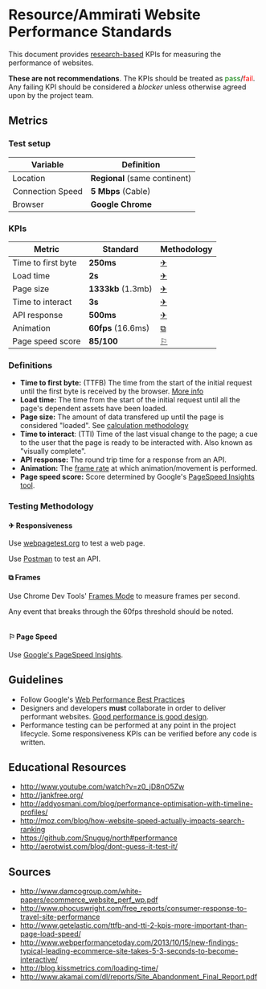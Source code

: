 # Resource/Ammirati Website Performance Standards

This document provides [research-based](#sources) KPIs for measuring the performance of websites.

**These are not recommendations**. The KPIs should be treated as <span style="color:green">pass</span>/<span style="color:red">fail</span>. Any failing KPI should be considered a *blocker* unless otherwise agreed upon by the project team.

## Metrics

### Test setup

Variable | Definition
--- | ---
Location | **Regional** (same continent)
Connection Speed | **5 Mbps** (Cable)
Browser | **Google Chrome**

### KPIs

Metric | Standard | Methodology
--- | --- | ---
Time to first byte | **250ms** | [&#9992;](#responsiveness)
Load time | **2s** | [&#9992;](#responsiveness)
Page size | **1333kb** (1.3mb) | [&#9992;](#responsiveness)
Time to interact | **3s** | [&#9992;](#responsiveness)
API response | **500ms** | [&#9992;](#responsiveness)
Animation | **60fps** (16.6ms) | [&#10697;](#frames)
Page speed score | **85/100** | [&#9872;](#pagespeed)

### Definitions

- **Time to first byte:** (TTFB) The time from the start of the initial request until the first byte is received by the browser. [More info](http://www.webpagetest.org/forums/showthread.php?tid=11441&pid=18155#pid18155)
- **Load time:** The time from the start of the initial request until all the page's dependent assets have been loaded.
- **Page size:** The amount of data transfered up until the page is considered "loaded". See [calculation methodology](http://www.dslreports.com/calculator?sz=1333+KB&time=2+s&c2=Calc&speed=5+Mbps)
- **Time to interact**: (TTI) Time of the last visual change to the page; a cue to the user that the page is ready to be interacted with. Also known as "visually complete".
- **API response:** The round trip time for a response from an API.
- **Animation:** The [frame rate](https://developers.google.com/chrome-developer-tools/docs/timeline#frames_mode) at which animation/movement is performed.
- **Page speed score:** Score determined by Google's [PageSpeed Insights tool](http://developers.google.com/speed/pagespeed/insights/).

### Testing Methodology

#### <span name="responsiveness">&#9992; Responsiveness</span> 

Use [webpagetest.org](http://www.webpagetest.org/) to test a web page. 

Use [Postman](https://chrome.google.com/webstore/detail/postman-rest-client/fdmmgilgnpjigdojojpjoooidkmcomcm) to test an API.

#### <span name="link">&#10697; Frames</span> 

Use Chrome Dev Tools' [Frames Mode](http://blog.chromium.org/2012/11/build-smoother-web-apps-with-chrome.html) to measure frames per second.

Any event that breaks through the 60fps threshold should be noted.

<img src="http://i.imgur.com/x0t1jCG.png" alt="" />

#### <span name="link">&#9872; Page Speed</span> 

 Use [Google's PageSpeed Insights](http://developers.google.com/speed/pagespeed/insights/).


## Guidelines

- Follow Google's [Web Performance Best Practices](https://developers.google.com/speed/docs/best-practices/rules_intro)
- Designers and developers **must** collaborate in order to deliver performant websites. [Good performance is good design](http://laraswanson.com/design/).
- Performance testing can be performed at any point in the project lifecycle. Some responsiveness KPIs can be verified before any code is written.

## Educational Resources

- http://www.youtube.com/watch?v=z0_jD8nO5Zw
- http://jankfree.org/
- http://addyosmani.com/blog/performance-optimisation-with-timeline-profiles/
- http://moz.com/blog/how-website-speed-actually-impacts-search-ranking
- https://github.com/Snugug/north#performance
- http://aerotwist.com/blog/dont-guess-it-test-it/

## Sources

- http://www.damcogroup.com/white-papers/ecommerce_website_perf_wp.pdf
- http://www.phocuswright.com/free_reports/consumer-response-to-travel-site-performance
- http://www.getelastic.com/ttfb-and-tti-2-kpis-more-important-than-page-load-speed/
- http://www.webperformancetoday.com/2013/10/15/new-findings-typical-leading-ecommerce-site-takes-5-3-seconds-to-become-interactive/
- http://blog.kissmetrics.com/loading-time/
- http://www.akamai.com/dl/reports/Site_Abandonment_Final_Report.pdf


